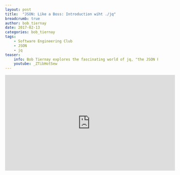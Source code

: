 ```yaml
---
layout: post
title:  "JSON: Like a Boss: Introduction wiht ./jq"
breadcrumb: true
author: bob_tiernay
date: 2017-02-13
categories: bob_tiernay
tags:
    - Software Engineering Club
    - JSON
    - jq
teaser:
    info: Bob Tiernay explores the fascinating world of jq, "the JSON Processor”. Starting with a motivation, he then covers the language, provides helpful tips, showcases a real world example, cautions some things to avoid and finishes with a discussion of the ecosystem.
    youtube: _ZTibHotSew
---
```

<iframe width="560" height="315" src="https://www.youtube.com/embed/_ZTibHotSew" frameborder="0" allowfullscreen></iframe>
